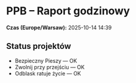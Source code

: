 # PPB – Raport godzinowy
**Czas (Europe/Warsaw):** 2025-10-14 14:39

## Status projektów
- Bezpieczny Pieszy — OK
- Zwolnij przy przejściu — OK
- Odblask ratuje życie — OK

